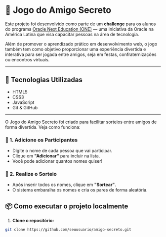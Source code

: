 # 🎁 Jogo do Amigo Secreto

Este projeto foi desenvolvido como parte de um **challenge** para os alunos do programa [Oracle Next Education (ONE)](https://www.oracle.com/br/education/oracle-next-education/) — uma iniciativa da Oracle na América Latina que visa capacitar pessoas na área de tecnologia.

Além de promover o aprendizado prático em desenvolvimento web, o jogo também tem como objetivo proporcionar uma experiência divertida e interativa para ser jogada entre amigos, seja em festas, confraternizações ou encontros virtuais.

---

## 🚀 Tecnologias Utilizadas

- HTML5
- CSS3
- JavaScript
- Git & GitHub

---


O Jogo do Amigo Secreto foi criado para facilitar sorteios entre amigos de forma divertida. Veja como funciona:

### 👥 1. Adicione os Participantes
- Digite o nome de cada pessoa que vai participar.
- Clique em **"Adicionar"** para incluir na lista.
- Você pode adicionar quantos nomes quiser!

### 🎲 2. Realize o Sorteio
- Após inserir todos os nomes, clique em **"Sortear"**.
- O sistema embaralha os nomes e cria os pares de forma aleatória.



## 📦 Como executar o projeto localmente

1. **Clone o repositório:**

```bash
git clone https://github.com/seuusuario/amigo-secreto.git
